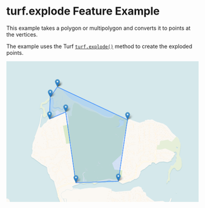 # turf.explode Feature Example

This example takes a polygon or multipolygon and converts it to points at the vertices. 

The example uses the Turf [`turf.explode()`](http://turfjs.org/docs#explode) method to create the exploded points.

![Example output of turf.explode results](result.PNG)